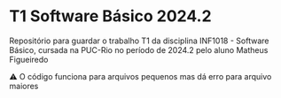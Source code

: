 # T1 Software Básico 2024.2

Repositório para guardar o trabalho T1 da disciplina INF1018 - Software Básico, cursada na PUC-Rio no período de 2024.2 pelo aluno Matheus Figueiredo

⚠️ O código funciona para arquivos pequenos mas dá erro para arquivo maiores